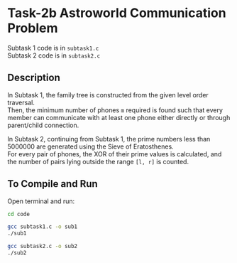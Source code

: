 # Task-2b Astroworld Communication Problem

Subtask 1 code is in `subtask1.c`  
Subtask 2 code is in `subtask2.c`

## Description 
In Subtask 1, the family tree is constructed from the given level order traversal.  
Then, the minimum number of phones `m` required is found such that every member can communicate with at least one phone either directly or through parent/child connection.

In Subtask 2, continuing from Subtask 1, the prime numbers less than 5000000 are generated using the Sieve of Eratosthenes.  
For every pair of phones, the XOR of their prime values is calculated, and the number of pairs lying outside the range `[l, r]` is counted.

## To Compile and Run
Open terminal and run:
```bash
cd code
```
```bash
gcc subtask1.c -o sub1
./sub1
```
```bash
gcc subtask2.c -o sub2
./sub2

```

